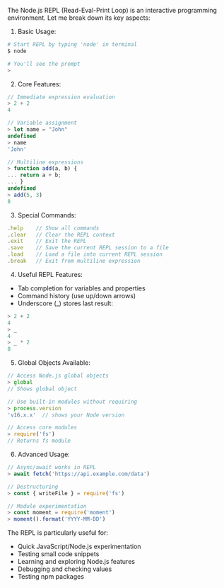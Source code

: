 The Node.js REPL (Read-Eval-Print Loop) is an interactive programming environment. Let me break down its key aspects:

1. Basic Usage:
```bash
# Start REPL by typing 'node' in terminal
$ node

# You'll see the prompt
> 
```

2. Core Features:
```javascript
// Immediate expression evaluation
> 2 + 2
4

// Variable assignment
> let name = "John"
undefined
> name
'John'

// Multiline expressions
> function add(a, b) {
... return a + b;
... }
undefined
> add(5, 3)
8
```

3. Special Commands:
```javascript
.help    // Show all commands
.clear   // Clear the REPL context
.exit    // Exit the REPL
.save    // Save the current REPL session to a file
.load    // Load a file into current REPL session
.break   // Exit from multiline expression
```

4. Useful REPL Features:
- Tab completion for variables and properties
- Command history (use up/down arrows)
- Underscore (_) stores last result:
```javascript
> 2 + 2
4
> _
4
> _ * 2
8
```

5. Global Objects Available:
```javascript
// Access Node.js global objects
> global
// Shows global object

// Use built-in modules without requiring
> process.version
'v16.x.x'  // shows your Node version

// Access core modules
> require('fs')
// Returns fs module
```

6. Advanced Usage:
```javascript
// Async/await works in REPL
> await fetch('https://api.example.com/data')

// Destructuring
> const { writeFile } = require('fs')

// Module experimentation
> const moment = require('moment')
> moment().format('YYYY-MM-DD')
```

The REPL is particularly useful for:
- Quick JavaScript/Node.js experimentation
- Testing small code snippets
- Learning and exploring Node.js features
- Debugging and checking values
- Testing npm packages